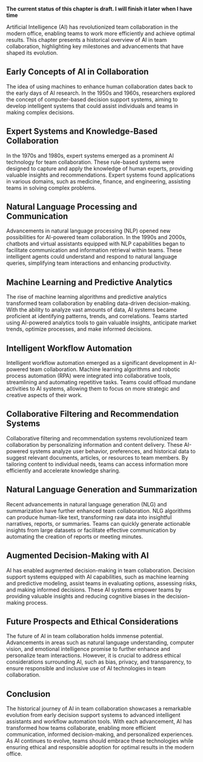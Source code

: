 **The current status of this chapter is draft. I will finish it later when I have time**

Artificial Intelligence (AI) has revolutionized team collaboration in the modern office, enabling teams to work more efficiently and achieve optimal results. This chapter presents a historical overview of AI in team collaboration, highlighting key milestones and advancements that have shaped its evolution.

Early Concepts of AI in Collaboration
-------------------------------------

The idea of using machines to enhance human collaboration dates back to the early days of AI research. In the 1950s and 1960s, researchers explored the concept of computer-based decision support systems, aiming to develop intelligent systems that could assist individuals and teams in making complex decisions.

Expert Systems and Knowledge-Based Collaboration
------------------------------------------------

In the 1970s and 1980s, expert systems emerged as a prominent AI technology for team collaboration. These rule-based systems were designed to capture and apply the knowledge of human experts, providing valuable insights and recommendations. Expert systems found applications in various domains, such as medicine, finance, and engineering, assisting teams in solving complex problems.

Natural Language Processing and Communication
---------------------------------------------

Advancements in natural language processing (NLP) opened new possibilities for AI-powered team collaboration. In the 1990s and 2000s, chatbots and virtual assistants equipped with NLP capabilities began to facilitate communication and information retrieval within teams. These intelligent agents could understand and respond to natural language queries, simplifying team interactions and enhancing productivity.

Machine Learning and Predictive Analytics
-----------------------------------------

The rise of machine learning algorithms and predictive analytics transformed team collaboration by enabling data-driven decision-making. With the ability to analyze vast amounts of data, AI systems became proficient at identifying patterns, trends, and correlations. Teams started using AI-powered analytics tools to gain valuable insights, anticipate market trends, optimize processes, and make informed decisions.

Intelligent Workflow Automation
-------------------------------

Intelligent workflow automation emerged as a significant development in AI-powered team collaboration. Machine learning algorithms and robotic process automation (RPA) were integrated into collaborative tools, streamlining and automating repetitive tasks. Teams could offload mundane activities to AI systems, allowing them to focus on more strategic and creative aspects of their work.

Collaborative Filtering and Recommendation Systems
--------------------------------------------------

Collaborative filtering and recommendation systems revolutionized team collaboration by personalizing information and content delivery. These AI-powered systems analyze user behavior, preferences, and historical data to suggest relevant documents, articles, or resources to team members. By tailoring content to individual needs, teams can access information more efficiently and accelerate knowledge sharing.

Natural Language Generation and Summarization
---------------------------------------------

Recent advancements in natural language generation (NLG) and summarization have further enhanced team collaboration. NLG algorithms can produce human-like text, transforming raw data into insightful narratives, reports, or summaries. Teams can quickly generate actionable insights from large datasets or facilitate effective communication by automating the creation of reports or meeting minutes.

Augmented Decision-Making with AI
---------------------------------

AI has enabled augmented decision-making in team collaboration. Decision support systems equipped with AI capabilities, such as machine learning and predictive modeling, assist teams in evaluating options, assessing risks, and making informed decisions. These AI systems empower teams by providing valuable insights and reducing cognitive biases in the decision-making process.

Future Prospects and Ethical Considerations
-------------------------------------------

The future of AI in team collaboration holds immense potential. Advancements in areas such as natural language understanding, computer vision, and emotional intelligence promise to further enhance and personalize team interactions. However, it is crucial to address ethical considerations surrounding AI, such as bias, privacy, and transparency, to ensure responsible and inclusive use of AI technologies in team collaboration.

Conclusion
----------

The historical journey of AI in team collaboration showcases a remarkable evolution from early decision support systems to advanced intelligent assistants and workflow automation tools. With each advancement, AI has transformed how teams collaborate, enabling more efficient communication, informed decision-making, and personalized experiences. As AI continues to evolve, teams should embrace these technologies while ensuring ethical and responsible adoption for optimal results in the modern office.

